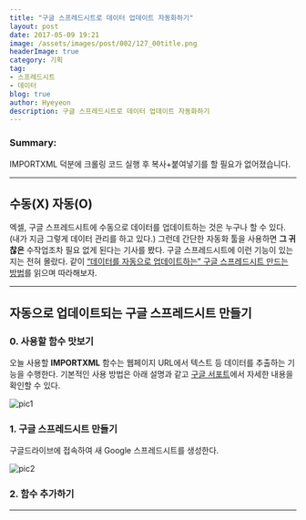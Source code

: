 ```yaml
---
title: "구글 스프레드시트로 데이터 업데이트 자동화하기"
layout: post
date: 2017-05-09 19:21
image: /assets/images/post/002/127_00title.png
headerImage: true
category: 기획
tag:
- 스프레드시트
- 데이터
blog: true
author: Hyeyeon
description: 구글 스프레드시트로 데이터 업데이트 자동화하기
---
```


### Summary:

IMPORTXML 덕분에 크롤링 코드 실행 후 복사+붙여넣기를 할 필요가 없어졌습니다.

---


## 수동(X) 자동(O)

엑셀, 구글 스프레드시트에 수동으로 데이터를 업데이트하는 것은 누구나 할 수 있다. (내가 지금 그렇게 데이터 관리를 하고 있다.) 그런데 간단한 자동화 툴을 사용하면 **그 귀찮은** 수작업조차 필요 없게 된다는 기사를 봤다. 구글 스프레드시트에 이런 기능이 있는 지는 전혀 몰랐다. 같이 [“데이터를 자동으로 업데이트하는” 구글 스프레드시트 만드는 방법](http://www.itworld.co.kr/news/104538)를 읽으며 따라해보자.

---

## 자동으로 업데이트되는 구글 스프레드시트 만들기

### 0. 사용할 함수 맛보기

오늘 사용할 **IMPORTXML** 함수는 웹페이지 URL에서 텍스트 등 데이터를 추출하는 기능을 수행한다. 기본적인 사용 방법은 아래 설명과 같고 [구글 서포트](https://support.google.com/docs/answer/3093342?hl=ko)에서 자세한 내용을 확인할 수 있다.

![pic1](/assets/images/post/002/127_01.png)

### 1. 구글 스프레드시트 만들기

구글드라이브에 접속하여 새 Google 스프레드시트를 생성한다.

![pic2](/assets/images/post/002/127_02.png)
<br>

### 2. 함수 추가하기


---
